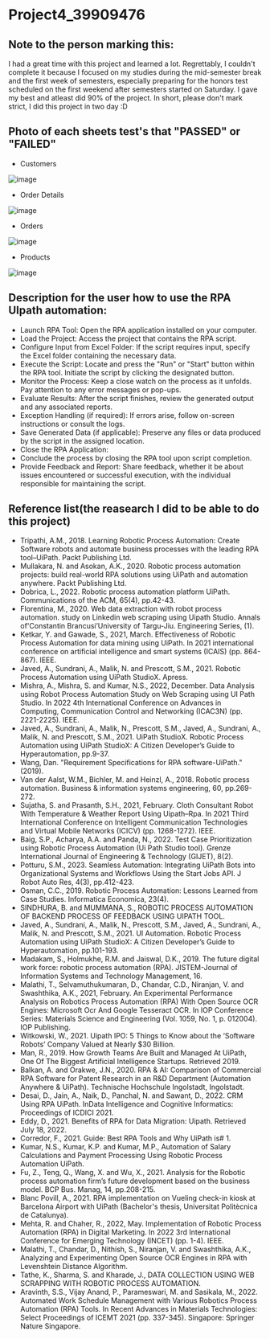 # Project4_39909476
## Note to the person marking this:
I had a great time with this project and learned a lot. Regrettably, I couldn't complete it because I focused on my studies during the mid-semester break and the first week of semesters, especially preparing for the honors test scheduled on the first weekend after semesters started on Saturday. I gave my best and atleast did 90% of the project. In short, please don't mark strict, I did this project in two day :D
## Photo of each sheets test's that "PASSED" or "FAILED"
- Customers
  
 ![image](https://github.com/XoXoTheFrozenFox/CMPG323_Project4_39909476/assets/104361159/67dad50a-f44d-4303-9a50-89971ba3909e)

- Order Details
  
 ![image](https://github.com/XoXoTheFrozenFox/CMPG323_Project4_39909476/assets/104361159/b02381b5-1154-4a79-a069-e6a368c78f5e)
 
- Orders
  
 ![image](https://github.com/XoXoTheFrozenFox/CMPG323_Project4_39909476/assets/104361159/b3ae706f-9b86-4860-ad59-fddfa32056b1)
 
- Products
   
 ![image](https://github.com/XoXoTheFrozenFox/CMPG323_Project4_39909476/assets/104361159/2d825386-f516-4087-b766-aee077823d59)
 
## Description for the user how to use the RPA UIpath automation:  
- Launch RPA Tool: Open the RPA application installed on your computer.
- Load the Project: Access the project that contains the RPA script.
- Configure Input from Excel Folder: If the script requires input, specify the Excel folder containing the necessary data.
- Execute the Script: Locate and press the "Run" or "Start" button within the RPA tool. Initiate the script by clicking the designated button.
- Monitor the Process: Keep a close watch on the process as it unfolds. Pay attention to any error messages or pop-ups.
- Evaluate Results: After the script finishes, review the generated output and any associated reports.
- Exception Handling (if required): If errors arise, follow on-screen instructions or consult the logs.
- Save Generated Data (if applicable): Preserve any files or data produced by the script in the assigned location.
- Close the RPA Application:
- Conclude the process by closing the RPA tool upon script completion.
- Provide Feedback and Report: Share feedback, whether it be about issues encountered or successful execution, with the individual responsible for maintaining the script.

## Reference list(the reasearch I did to be able to do this project)
- Tripathi, A.M., 2018. Learning Robotic Process Automation: Create Software robots and automate business processes with the leading RPA tool–UiPath. Packt Publishing Ltd.
- Mullakara, N. and Asokan, A.K., 2020. Robotic process automation projects: build real-world RPA solutions using UiPath and automation anywhere. Packt Publishing Ltd.
- Dobrica, L., 2022. Robotic process automation platform UiPath. Communications of the ACM, 65(4), pp.42-43.
- Florentina, M., 2020. Web data extraction with robot process automation. study on Linkedin web scraping using Uipath Studio. Annals of'Constantin Brancusi’University of Targu-Jiu. Engineering Series, (1).
- Ketkar, Y. and Gawade, S., 2021, March. Effectiveness of Robotic Process Automation for data mining using UiPath. In 2021 international conference on artificial intelligence and smart systems (ICAIS) (pp. 864-867). IEEE.
- Javed, A., Sundrani, A., Malik, N. and Prescott, S.M., 2021. Robotic Process Automation using UiPath StudioX. Apress.
- Mishra, A., Mishra, S. and Kumar, N.S., 2022, December. Data Analysis using Robot Process Automation Study on Web Scraping using UI Path Studio. In 2022 4th International Conference on Advances in Computing, Communication Control and Networking (ICAC3N) (pp. 2221-2225). IEEE.
- Javed, A., Sundrani, A., Malik, N., Prescott, S.M., Javed, A., Sundrani, A., Malik, N. and Prescott, S.M., 2021. UiPath StudioX. Robotic Process Automation using UiPath StudioX: A Citizen Developer’s Guide to Hyperautomation, pp.9-37.
- Wang, Dan. "Requirement Specifications for RPA software-UiPath." (2019).
- Van der Aalst, W.M., Bichler, M. and Heinzl, A., 2018. Robotic process automation. Business & information systems engineering, 60, pp.269-272.
- Sujatha, S. and Prasanth, S.H., 2021, February. Cloth Consultant Robot With Temperature & Weather Report Using Uipath–Rpa. In 2021 Third International Conference on Intelligent Communication Technologies and Virtual Mobile Networks (ICICV) (pp. 1268-1272). IEEE.
- Baig, S.P., Acharya, A.A. and Panda, N., 2022. Test Case Prioritization using Robotic Process Automation (Ui Path Studio tool). Grenze International Journal of Engineering & Technology (GIJET), 8(2).
- Potturu, S.M., 2023. Seamless Automation: Integrating UiPath Bots into Organizational Systems and Workflows Using the Start Jobs API. J Robot Auto Res, 4(3), pp.412-423.
- Osman, C.C., 2019. Robotic Process Automation: Lessons Learned from Case Studies. Informatica Economica, 23(4).
- SINDHURA, B. and MUMMANA, S., ROBOTIC PROCESS AUTOMATION OF BACKEND PROCESS OF FEEDBACK USING UIPATH TOOL.
- Javed, A., Sundrani, A., Malik, N., Prescott, S.M., Javed, A., Sundrani, A., Malik, N. and Prescott, S.M., 2021. UI Automation. Robotic Process Automation using UiPath StudioX: A Citizen Developer’s Guide to Hyperautomation, pp.101-193.
- Madakam, S., Holmukhe, R.M. and Jaiswal, D.K., 2019. The future digital work force: robotic process automation (RPA). JISTEM-Journal of Information Systems and Technology Management, 16.
- Malathi, T., Selvamuthukumaran, D., Chandar, C.D., Niranjan, V. and Swashthika, A.K., 2021, February. An Experimental Performance Analysis on Robotics Process Automation (RPA) With Open Source OCR Engines: Microsoft Ocr And Google Tesseract OCR. In IOP Conference Series: Materials Science and Engineering (Vol. 1059, No. 1, p. 012004). IOP Publishing.
- Witkowski, W., 2021. Uipath IPO: 5 Things to Know about the ‘Software Robots’ Company Valued at Nearly $30 Billion.
- Man, R., 2019. How Growth Teams Are Built and Managed At UiPath, One Of The Biggest Artificial Intelligence Startups. Retrieved 2019.
- Balkan, A. and Orakwe, J.N., 2020. RPA & AI: Comparison of Commercial RPA Software for Patent Research in an R&D Department (Automation Anywhere & UiPath). Technische Hochschule Ingolstadt, Ingolstadt.
- Desai, D., Jain, A., Naik, D., Panchal, N. and Sawant, D., 2022. CRM Using RPA UiPath. InData Intelligence and Cognitive Informatics: Proceedings of ICDICI 2021.
- Eddy, D., 2021. Benefits of RPA for Data Migration: Uipath. Retrieved July 18, 2022.
- Corredor, F., 2021. Guide: Best RPA Tools and Why UiPath is# 1.
- Kumar, N.S., Kumar, K.P. and Kumar, M.P., Automation of Salary Calculations and Payment Processing Using Robotic Process Automation UiPath.
- Fu, Z., Teng, Q., Wang, X. and Wu, X., 2021. Analysis for the Robotic process automation firm’s future development based on the business model. BCP Bus. Manag, 14, pp.208-215.
- Blanc Povill, A., 2021. RPA implementation on Vueling check-in kiosk at Barcelona Airport with UiPath (Bachelor's thesis, Universitat Politècnica de Catalunya).
- Mehta, R. and Chaher, R., 2022, May. Implementation of Robotic Process Automation (RPA) in Digital Marketing. In 2022 3rd International Conference for Emerging Technology (INCET) (pp. 1-4). IEEE.
- Malathi, T., Chandar, D., Nithish, S., Niranjan, V. and Swashthika, A.K., Analyzing and Experimenting Open Source OCR Engines in RPA with Levenshtein Distance Algorithm.
- Tathe, K., Sharma, S. and Kharade, J., DATA COLLECTION USING WEB SCRAPPING WITH ROBOTIC PROCESS AUTOMATION.
- Aravinth, S.S., Vijay Anand, P., Parameswari, M. and Sasikala, M., 2022. Automated Work Schedule Management with Various Robotics Process Automation (RPA) Tools. In Recent Advances in Materials Technologies: Select Proceedings of ICEMT 2021 (pp. 337-345). Singapore: Springer Nature Singapore.
